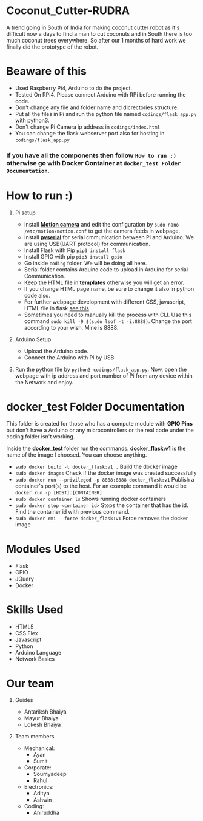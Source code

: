 

# Coconut_Cutter-RUDRA

A trend going in South of India for making coconut cutter robot as it's difficult now a days to find a man to cut coconuts and in South there is too much coconut trees everywhere. So after our 1 months of hard work we finally did the prototype of the robot.


# Beaware of this

- Used Raspberry Pi4, Arduino to do the project.
- Tested On RPi4. Please connect Arduino with RPi before running the code.
- Don't change any file and folder name and dicrectories structure.
- Put all the files in Pi and run the python file named `codings/flask_app.py` with python3.
- Don't change Pi Camera ip address in `codings/index.html`
- You can change the flask webserver port also for hosting in `codings/flask_app.py`

### If you have all the components then follow `How to run :)` otherwise go with Docker Container at `docker_test Folder Documentation`.


# How to run :)

1. Pi setup

   - Install [**Motion camera**](https://programmaticponderings.com/2013/01/01/remote-motion-activated-web-based-video-surveillance-with-raspberry-pi/) and edit the configuration by `sudo nano /etc/motion/motion.conf` to get the camera feeds in webpage.
   - Install [**pyserial**](https://roboticsbackend.com/raspberry-pi-arduino-serial-communication/) for serial cmmunication between Pi and Arduino. We are using USB(UART protocol) for communication.
   - Install Flask with Pip `pip3 install flask`
   - Install GPIO with pip `pip3 install gpio`
   - Go inside `coding` folder. We will be doing all here.
   - Serial folder contains Arduino code to upload in Arduino for serial Communication.
   - Keep the HTML file in **templates** otherwise you will get an error.
   - If you change HTML page name, be sure to change it also in python code also.
   - For further webpage development with different CSS, javascript, HTML file in flask [see this](https://exploreflask.com/en/latest/organizing.html)
   - Sometimes you need to manually kill the process with CLI. Use this command `sudo kill -9 $(sudo lsof -t -i:8888)`. Change the port according to your wish. Mine is 8888.

2. Arduino Setup

   - Upload the Arduino code.
   - Connect the Arduino with Pi by USB

3. Run the python file by `python3 codings/flask_app.py`. Now, open the webpage with ip address and port number of Pi from any device within the Network and enjoy.


# docker_test Folder Documentation

This folder is created for those who has a compute module with **GPIO Pins** but don't have a Arduino or any microcontrollers or the real code under the coding folder 
isn't working.

Inside the **docker_test** folder run the commands. **docker_flask:v1** is the name of the image I choosed. You can choose anything.

- `sudo docker build -t docker_flask:v1 .` Build the docker image  
- `sudo docker images` Check if the docker image was created successfully
- `sudo docker run --privileged -p 8888:8888 docker_flask:v1` Publish a container's port(s) to the host. For an example command it would be `docker run -p [HOST]:[CONTAINER]`
- `sudo docker container ls` Shows running docker containers
- `sudo docker stop <container id>` Stops the container that has the id. Find the container id with previous command.
- `sudo docker rmi --force docker_flask:v1` Force removes the docker image

# Modules Used

- Flask
- GPIO
- JQuery
- Docker

# Skills Used

- HTML5
- CSS Flex
- Javascript
- Python
- Arduino Language
- Network Basics

# Our team

1. Guides
   - Antariksh Bhaiya
   - Mayur Bhaiya
   - Lokesh Bhaiya
2. Team members

   - Mechanical:
     - Ayan
     - Sumit
   - Corporate:
     - Soumyadeep
     - Rahul
   - Electronics:
     - Aditya
     - Ashwin
   - Coding:
     - Aniruddha


